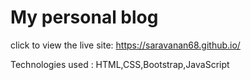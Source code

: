 # My personal blog
click to view the live site:
https://saravanan68.github.io/


Technologies used : 
HTML,CSS,Bootstrap,JavaScript 


